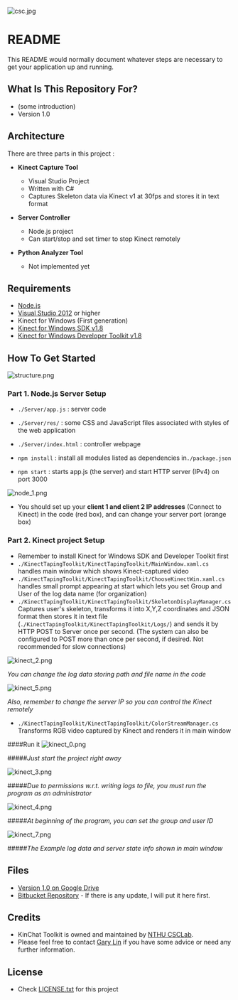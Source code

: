![csc.jpg](./image/csc.jpg)
# README #

This README would normally document whatever steps are necessary to get your application up and running.

## What Is This Repository For?

* (some introduction)
* Version 1.0


## Architecture
There are three parts in this project :

* **Kinect Capture Tool**
	- Visual Studio Project
	- Written with C#
	- Captures Skeleton data via Kinect v1 at 30fps and stores it in text format
	
* **Server Controller**
	- Node.js project
	- Can start/stop and set timer to stop Kinect remotely

* **Python Analyzer Tool**
	- Not implemented yet

## Requirements
- [Node.js](https://nodejs.org/en/)
- [Visual Studio 2012](https://www.visualstudio.com) or higher
- Kinect for Windows (First generation)
- [Kinect for Windows SDK v1.8](https://www.microsoft.com/en-us/download/details.aspx?id=40278)
- [Kinect for Windows Developer Toolkit v1.8](https://www.microsoft.com/en-us/download/details.aspx?id=40276)

## How To Get Started
![structure.png](./image/structure.png)

### Part 1. Node.js Server Setup
- ```./Server/app.js``` : server code
- ```./Server/res/``` : some CSS and JavaScript files associated with styles of the web application
- ```./Server/index.html``` : controller webpage

- ```npm install``` : install all modules listed as dependencies in```./package.json```
- ```npm start``` : starts app.js (the server) and start HTTP server (IPv4) on port 3000

![node_1.png](./image/node_1.png)

- You should set up your **client 1 and client 2 IP addresses** (Connect to Kinect) in the code (red box), and can change your server port (orange box)

### Part 2. Kinect project Setup
- Remember to install Kinect for Windows SDK and Developer Toolkit first
- ```./KinectTapingToolkit/KinectTapingToolkit/MainWindow.xaml.cs``` handles main window which shows Kinect-captured video
- ```./KinectTapingToolkit/KinectTapingToolkit/ChooseKinectWin.xaml.cs``` handles small prompt appearing at start which lets you set Group and User of the log data name (for organization)
- ```./KinectTapingToolkit/KinectTapingToolkit/SkeletonDisplayManager.cs``` Captures user's skeleton, transforms it into X,Y,Z coordinates and JSON format then stores it in text file (```./KinectTapingToolkit/KinectTapingToolkit/Logs/```) and sends it by HTTP POST to Server once per second. (The system can also be configured to POST more than once per second, if desired. Not recommended for slow connections)

![kinect_2.png](./image/kinect_2.png)

*You can change the log data storing path and file name in the code*

![kinect_5.png](./image/kinect_5.png)

*Also, remember to change the server IP so you can control the Kinect remotely*


- ```./KinectTapingToolkit/KinectTapingToolkit/ColorStreamManager.cs``` Transforms RGB video captured by Kinect and renders it in main window



####Run it
![kinect_0.png](./image/kinect_0.png)

#####*Just start the project right away*

![kinect_3.png](./image/kinect_3.jpg)

#####*Due to permissions w.r.t. writing logs to file, you must run the program as an administrator*

![kinect_4.png](./image/kinect_4.png)

#####*At beginning of the program, you can set the group and user ID*

![kinect_7.png](./image/kinect_7_2.png)

#####*The Example log data and server state info shown in main window*

## Files

- [Version 1.0 on Google Drive](https://drive.google.com/open?id=0B85ZG5LLKQI9V3VaMFRXOGFZUzQ)
- [Bitbucket Repository](https://bitbucket.org/garynil1635/kinect-taping-toolkit/) - If there is any update, I will put it here first.
 
## Credits
- KinChat Toolkit is owned and maintained by [NTHU CSCLab](http://csclab.tw).
- Please feel free to contact [Gary Lin](mailto:gary19930520@gmail.com) if you have some advice or need any further information.

## License
* Check [LICENSE.txt](./LICENSE.txt) for this project
